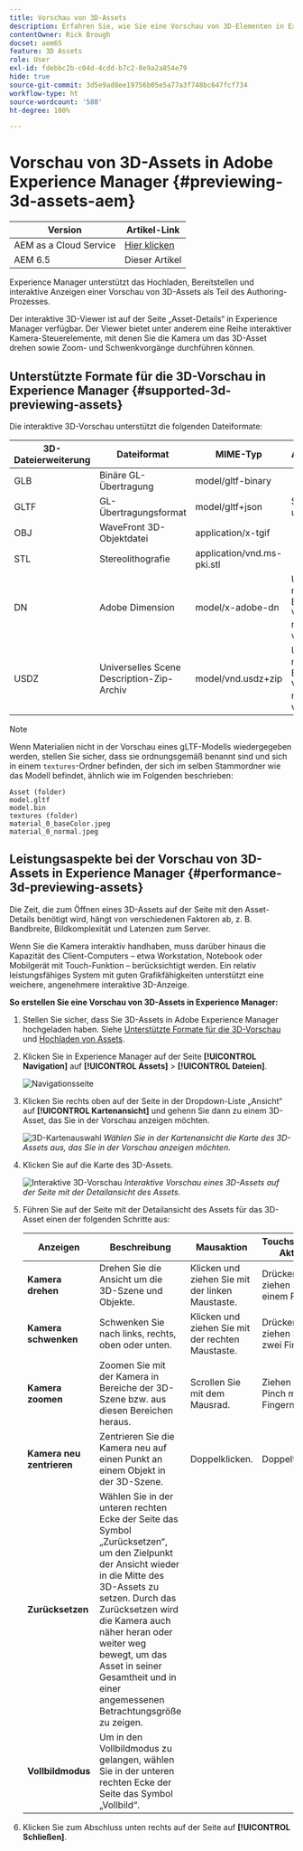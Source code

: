 ```yaml
---
title: Vorschau von 3D-Assets
description: Erfahren Sie, wie Sie eine Vorschau von 3D-Elementen in Experience Manager erstellen.
contentOwner: Rick Brough
docset: aem65
feature: 3D Assets
role: User
exl-id: fdebbc2b-c04d-4cdd-b7c2-8e9a2a854e79
hide: true
source-git-commit: 3d5e9ad8ee19756b05e5a77a3f748bc647fcf734
workflow-type: ht
source-wordcount: '580'
ht-degree: 100%

---
```


# Vorschau von 3D-Assets in Adobe Experience Manager  {#previewing-3d-assets-aem}

| Version | Artikel-Link |
| -------- | ---------------------------- |
| AEM as a Cloud Service | [Hier klicken](https://experienceleague.adobe.com/docs/experience-manager-cloud-service/content/assets/manage/previewing-3d-assets.html?lang=de) |
| AEM 6.5 | Dieser Artikel |

Experience Manager unterstützt das Hochladen, Bereitstellen und interaktive Anzeigen einer Vorschau von 3D-Assets als Teil des Authoring-Prozesses.

Der interaktive 3D-Viewer ist auf der Seite „Asset-Details“ in Experience Manager verfügbar. Der Viewer bietet unter anderem eine Reihe interaktiver Kamera-Steuerelemente, mit denen Sie die Kamera um das 3D-Asset drehen sowie Zoom- und Schwenkvorgänge durchführen können.

<!-- See also [Working with 3D assets in Dynamic Media](/help/assets/assets-3d.md). -->

## Unterstützte Formate für die 3D-Vorschau in Experience Manager  {#supported-3d-previewing-assets}

Die interaktive 3D-Vorschau unterstützt die folgenden Dateiformate:

| 3D-Dateierweiterung | Dateiformat | MIME-Typ | Anmerkungen |
|---|---|---|---|
| GLB | Binäre GL-Übertragung | model/gltf-binary | |
| GLTF | GL-Übertragungsformat | model/gltf+json | Siehe **Hinweis** unten. |
| OBJ | WaveFront 3D-Objektdatei | application/x-tgif | |
| STL | Stereolithografie | application/vnd.ms-pki.stl | |
| DN | Adobe Dimension | model/x-adobe-dn | Unterstützung nur für die Erfassung; Vorschau nicht verfügbar. |
| USDZ | Universelles Scene Description-Zip-Archiv | model/vnd.usdz+zip | Unterstützung nur für die Erfassung; Vorschau nicht verfügbar. |

>[!NOTE]
>
>Wenn Materialien nicht in der Vorschau eines gLTF-Modells wiedergegeben werden, stellen Sie sicher, dass sie ordnungsgemäß benannt sind und sich in einem `textures`-Ordner befinden, der sich im selben Stammordner wie das Modell befindet, ähnlich wie im Folgenden beschrieben:

    Asset (folder)
    model.gltf
    model.bin
    textures (folder)
    material_0_baseColor.jpeg
    material_0_normal.jpeg

## Leistungsaspekte bei der Vorschau von 3D-Assets in Experience Manager {#performance-3d-previewing-assets}

Die Zeit, die zum Öffnen eines 3D-Assets auf der Seite mit den Asset-Details benötigt wird, hängt von verschiedenen Faktoren ab, z. B. Bandbreite, Bildkomplexität und Latenzen zum Server.

Wenn Sie die Kamera interaktiv handhaben, muss darüber hinaus die Kapazität des Client-Computers – etwa Workstation, Notebook oder Mobilgerät mit Touch-Funktion – berücksichtigt werden. Ein relativ leistungsfähiges System mit guten Grafikfähigkeiten unterstützt eine weichere, angenehmere interaktive 3D-Anzeige.

**So erstellen Sie eine Vorschau von 3D-Assets in Experience Manager:**

1. Stellen Sie sicher, dass Sie 3D-Assets in Adobe Experience Manager hochgeladen haben.
Siehe [Unterstützte Formate für die 3D-Vorschau](#supported-3d-previewing-assets) und [Hochladen von Assets](/help/assets/manage-assets.md#uploading-assets).
1. Klicken Sie in Experience Manager auf der Seite **[!UICONTROL Navigation]** auf **[!UICONTROL Assets]** > **[!UICONTROL Dateien]**.

   ![Navigationsseite](/help/assets/assets-dm/navigation-assets.png)

1. Klicken Sie rechts oben auf der Seite in der Dropdown-Liste „Ansicht“ auf **[!UICONTROL Kartenansicht]** und gehenn Sie dann zu einem 3D-Asset, das Sie in der Vorschau anzeigen möchten.

   ![3D-Kartenauswahl](/help/assets/assets-dm/3d-card-select.png)
   _Wählen Sie in der Kartenansicht die Karte des 3D-Assets aus, das Sie in der Vorschau anzeigen möchten._

1. Klicken Sie auf die Karte des 3D-Assets.

   ![Interaktive 3D-Vorschau](/help/assets/assets-dm/3d-preview.png)
   _Interaktive Vorschau eines 3D-Assets auf der Seite mit der Detailansicht des Assets._
1. Führen Sie auf der Seite mit der Detailansicht des Assets für das 3D-Asset einen der folgenden Schritte aus:

   | Anzeigen | Beschreibung | Mausaktion | Touchscreen-Aktion |
   | --- | --- | --- | --- |
   | **Kamera drehen** | Drehen Sie die Ansicht um die 3D-Szene und Objekte. | Klicken und ziehen Sie mit der linken Maustaste. | Drücken und ziehen Sie mit einem Finger. |
   | **Kamera schwenken** | Schwenken Sie nach links, rechts, oben oder unten. | Klicken und ziehen Sie mit der rechten Maustaste. | Drücken und ziehen Sie mit zwei Fingern. |
   | **Kamera zoomen** | Zoomen Sie mit der Kamera in Bereiche der 3D-Szene bzw. aus diesen Bereichen heraus. | Scrollen Sie mit dem Mausrad. | Ziehen Sie per Pinch mit zwei Fingern. |
   | **Kamera neu zentrieren** | Zentrieren Sie die Kamera neu auf einen Punkt an einem Objekt in der 3D-Szene. | Doppelklicken. | Doppeltippen. |
   | **Zurücksetzen** | Wählen Sie in der unteren rechten Ecke der Seite das Symbol „Zurücksetzen“, um den Zielpunkt der Ansicht wieder in die Mitte des 3D-Assets zu setzen. Durch das Zurücksetzen wird die Kamera auch näher heran oder weiter weg bewegt, um das Asset in seiner Gesamtheit und in einer angemessenen Betrachtungsgröße zu zeigen. |   |   |
   | **Vollbildmodus** | Um in den Vollbildmodus zu gelangen, wählen Sie in der unteren rechten Ecke der Seite das Symbol „Vollbild“. |   |   |

1. Klicken Sie zum Abschluss unten rechts auf der Seite auf **[!UICONTROL Schließen]**.
